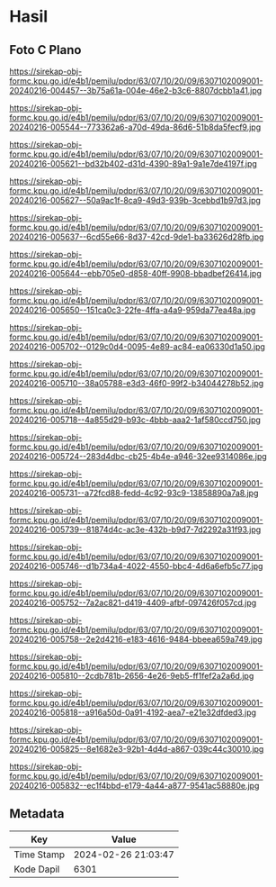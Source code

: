 # Hasil

## Foto C Plano

https://sirekap-obj-formc.kpu.go.id/e4b1/pemilu/pdpr/63/07/10/20/09/6307102009001-20240216-004457--3b75a61a-004e-46e2-b3c6-8807dcbb1a41.jpg

https://sirekap-obj-formc.kpu.go.id/e4b1/pemilu/pdpr/63/07/10/20/09/6307102009001-20240216-005544--773362a6-a70d-49da-86d6-51b8da5fecf9.jpg

https://sirekap-obj-formc.kpu.go.id/e4b1/pemilu/pdpr/63/07/10/20/09/6307102009001-20240216-005621--bd32b402-d31d-4390-89a1-9a1e7de4197f.jpg

https://sirekap-obj-formc.kpu.go.id/e4b1/pemilu/pdpr/63/07/10/20/09/6307102009001-20240216-005627--50a9ac1f-8ca9-49d3-939b-3cebbd1b97d3.jpg

https://sirekap-obj-formc.kpu.go.id/e4b1/pemilu/pdpr/63/07/10/20/09/6307102009001-20240216-005637--6cd55e66-8d37-42cd-9de1-ba33626d28fb.jpg

https://sirekap-obj-formc.kpu.go.id/e4b1/pemilu/pdpr/63/07/10/20/09/6307102009001-20240216-005644--ebb705e0-d858-40ff-9908-bbadbef26414.jpg

https://sirekap-obj-formc.kpu.go.id/e4b1/pemilu/pdpr/63/07/10/20/09/6307102009001-20240216-005650--151ca0c3-22fe-4ffa-a4a9-959da77ea48a.jpg

https://sirekap-obj-formc.kpu.go.id/e4b1/pemilu/pdpr/63/07/10/20/09/6307102009001-20240216-005702--0129c0d4-0095-4e89-ac84-ea06330d1a50.jpg

https://sirekap-obj-formc.kpu.go.id/e4b1/pemilu/pdpr/63/07/10/20/09/6307102009001-20240216-005710--38a05788-e3d3-46f0-99f2-b34044278b52.jpg

https://sirekap-obj-formc.kpu.go.id/e4b1/pemilu/pdpr/63/07/10/20/09/6307102009001-20240216-005718--4a855d29-b93c-4bbb-aaa2-1af580ccd750.jpg

https://sirekap-obj-formc.kpu.go.id/e4b1/pemilu/pdpr/63/07/10/20/09/6307102009001-20240216-005724--283d4dbc-cb25-4b4e-a946-32ee9314086e.jpg

https://sirekap-obj-formc.kpu.go.id/e4b1/pemilu/pdpr/63/07/10/20/09/6307102009001-20240216-005731--a72fcd88-fedd-4c92-93c9-13858890a7a8.jpg

https://sirekap-obj-formc.kpu.go.id/e4b1/pemilu/pdpr/63/07/10/20/09/6307102009001-20240216-005739--81874d4c-ac3e-432b-b9d7-7d2292a31f93.jpg

https://sirekap-obj-formc.kpu.go.id/e4b1/pemilu/pdpr/63/07/10/20/09/6307102009001-20240216-005746--d1b734a4-4022-4550-bbc4-4d6a6efb5c77.jpg

https://sirekap-obj-formc.kpu.go.id/e4b1/pemilu/pdpr/63/07/10/20/09/6307102009001-20240216-005752--7a2ac821-d419-4409-afbf-097426f057cd.jpg

https://sirekap-obj-formc.kpu.go.id/e4b1/pemilu/pdpr/63/07/10/20/09/6307102009001-20240216-005758--2e2d4216-e183-4616-9484-bbeea659a749.jpg

https://sirekap-obj-formc.kpu.go.id/e4b1/pemilu/pdpr/63/07/10/20/09/6307102009001-20240216-005810--2cdb781b-2656-4e26-9eb5-ff1fef2a2a6d.jpg

https://sirekap-obj-formc.kpu.go.id/e4b1/pemilu/pdpr/63/07/10/20/09/6307102009001-20240216-005818--a916a50d-0a91-4192-aea7-e21e32dfded3.jpg

https://sirekap-obj-formc.kpu.go.id/e4b1/pemilu/pdpr/63/07/10/20/09/6307102009001-20240216-005825--8e1682e3-92b1-4d4d-a867-039c44c30010.jpg

https://sirekap-obj-formc.kpu.go.id/e4b1/pemilu/pdpr/63/07/10/20/09/6307102009001-20240216-005832--ec1f4bbd-e179-4a44-a877-9541ac58880e.jpg


## Metadata

| Key        | Value               |
| ---------- | ------------------- |
| Time Stamp | 2024-02-26 21:03:47 |
| Kode Dapil | 6301                |



